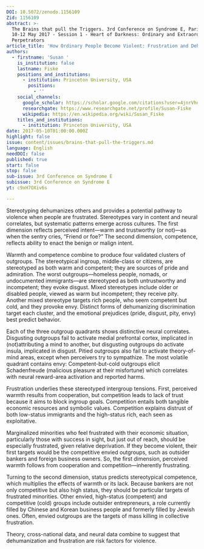 ```yaml
---
DOI: 10.5072/zenodo.1156109
Zid: 1156109
abstract: >-
  The Brains that pull the Triggers. 3rd Conference on Syndrome E, Paris IAS,
  10-12 May 2017 - Session 1 - Heart of Darkness: Ordinary and Extraordinary
  Perpetrators
article_title: 'How Ordinary People Become Violent: Frustration and Dehumanization'
authors:
  - firstname: 'Susan '
    is_institution: false
    lastname: Fiske
    positions_and_institutions:
      - institution: Princeton University, USA
        positions:
          - ''
    social_channels:
      google_scholar: https://scholar.google.com/citations?user=4jnrVhoAAAAJ&hl=en
      researchgate: https://www.researchgate.net/profile/Susan-Fiske
      wikipedia: https://en.wikipedia.org/wiki/Susan_Fiske
    titles_and_institutions:
      - institution: Princeton University, USA
date: 2017-05-10T01:00:00.000Z
highlight: false
issue: content/issues/brains-that-pull-the-triggers.md
language: English
needDOI: false
published: true
start: false
stop: false
sub-issue: 3rd Conference on Syndrome E
subissue: 3rd Conference on Syndrome E
yt: c9xH7OXiv6s

---
```


Stereotyping dehumanizes others and provides a potential pathway to violence when people are frustrated. Stereotypes vary in content and neural correlates, but systematic patterns emerge across cultures. The first dimension reflects perceived intent—warm and trustworthy (or not)—as when the sentry cries, “Friend or foe?” The second dimension, competence, reflects ability to enact the benign or malign intent.

Warmth and competence combine to produce four validated clusters of outgroups. The stereotypical ingroup, middle-class or citizens, are stereotyped as both warm and competent; they are sources of pride and admiration. The worst outgroups—homeless people, nomads, or undocumented immigrants—are stereotyped as both untrustworthy and incompetent; they evoke disgust. Mixed stereotypes include older or disabled people, viewed as warm but incompetent; they receive pity. Another mixed stereotype targets rich people, who seem competent but cold, and they provoke envy. Distinct forms of dehumanizing discrimination target each cluster, and the emotional prejudices (pride, disgust, pity, envy) best predict behavior.

Each of the three outgroup quadrants shows distinctive neural correlates. Disgusting outgroups fail to activate medial prefrontal cortex, implicated in (not)attributing a mind to another, but disgusting outgroups do activate insula, implicated in disgust. Pitied outgroups also fail to activate theory-of-mind areas, except when perceivers try to sympathize. The most volatile quadrant contains envy: Competent-but-cold outgroups elicit Schadenfreude (malicious pleasure at their misfortune) which correlates with neural reward-area activation and reported harms.

Frustration underlies these stereotyped intergroup tensions. First, perceived warmth results from cooperation, but competition leads to lack of trust because it aims to block ingroup goals. Competition entails both tangible economic resources and symbolic values. Competition explains distrust of both low-status immigrants and the high-status rich, each seen as exploitative.

Marginalized minorities who feel frustrated with their economic situation, particularly those with success in sight, but just out of reach, should be especially frustrated, given relative deprivation. If they become violent, their first targets would be the competitive envied outgroups, such as outsider bankers and foreign business owners. So, the first dimension, perceived warmth follows from cooperation and competition—inherently frustrating.

Turning to the second dimension, status predicts stereotypical competence, which multiplies the effects of warmth or its lack. Because bankers are not only competitive but also high status, they should be particular targets of frustrated minorities. Other envied, high-status (competent) and competitive (cold) groups include outsider entrepreneurs, a role currently filled by Chinese and Korean business people and formerly filled by Jewish ones. Often, envied outgroups are the targets of mass killing in collective frustration.

Theory, cross-national data, and neural data combine to suggest that dehumanization and frustration are risk factors for violence.

<Youtube yt="c9xH7OXiv6s" caption="How Ordinary People Become Violent: Frustration and Dehumanization"></Youtube>